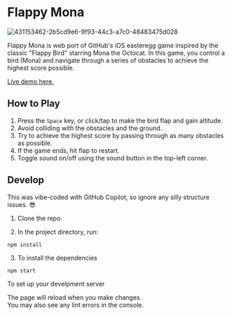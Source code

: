 # Flappy Mona

![431153462-2b5cd9e6-9f93-44c3-a7c0-48483475d028](https://github.com/user-attachments/assets/9f8b1a85-47c9-4d62-8ee7-55127278b78a)

Flappy Mona is web port of GitHub's iOS easteregg game inspired by the classic "Flappy Bird" starring Mona the Octocat. In this game, you control a bird (Mona) and navigate through a series of obstacles to achieve the highest score possible.

[Live demo here.](https://cameronfoxly.github.io/flappy-mona-react/)

## How to Play

1. Press the `Space` key, or click/tap to make the bird flap and gain altitude.
2. Avoid colliding with the obstacles and the ground.
3. Try to achieve the highest score by passing through as many obstacles as possible.
4. If the game ends, hit flap to restart.
5. Toggle sound on/off using the sound button in the top-left corner.

## Develop

This was vibe-coded with GitHub Copilot, so ignore any silly structure issues. 😎

1. Clone the repo.

2. In the project directory, run:

`npm install` 

3. To install the dependencies

`npm start`

To set up your develpment server


The page will reload when you make changes.\
You may also see any lint errors in the console.
